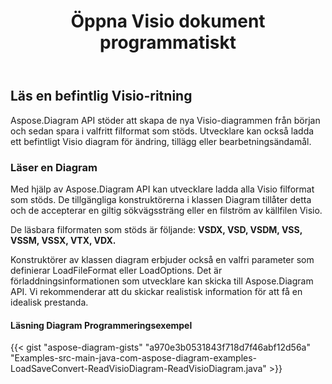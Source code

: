 ﻿---
title: Öppna Visio dokument programmatiskt
linktitle: Öppna dokumentet Visio
type: docs
weight: 20
url: /sv/java/open-visio-document/
description: Den här sidan beskriver hur du öppnar Visio-dokument från början med Aspose.Diagram-biblioteket.
---
## **Läs en befintlig Visio-ritning**
Aspose.Diagram API stöder att skapa de nya Visio-diagrammen från början och sedan spara i valfritt filformat som stöds. Utvecklare kan också ladda ett befintligt Visio diagram för ändring, tillägg eller bearbetningsändamål.
### **Läser en Diagram**
Med hjälp av Aspose.Diagram API kan utvecklare ladda alla Visio filformat som stöds. De tillgängliga konstruktörerna i klassen Diagram tillåter detta och de accepterar en giltig sökvägssträng eller en filström av källfilen Visio.

De läsbara filformaten som stöds är följande:
**VSDX, VSD, VSDM, VSS, VSSM, VSSX, VTX, VDX.**

Konstruktörer av klassen diagram erbjuder också en valfri parameter som definierar LoadFileFormat eller LoadOptions. Det är förladdningsinformationen som utvecklare kan skicka till Aspose.Diagram API. Vi rekommenderar att du skickar realistisk information för att få en idealisk prestanda.
#### **Läsning Diagram Programmeringsexempel**
{{< gist "aspose-diagram-gists" "a970e3b0531843f718d7f46abf12d56a" "Examples-src-main-java-com-aspose-diagram-examples-LoadSaveConvert-ReadVisioDiagram-ReadVisioDiagram.java" >}}
